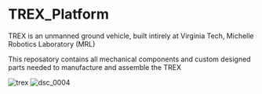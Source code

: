 # TREX_Platform
TREX is an unmanned ground vehicle, built intirely at Virginia Tech, Michelle Robotics Laboratory (MRL)

This reposatory contains all mechanical components and custom designed parts needed to manufacture and assemble the TREX

![trex](https://user-images.githubusercontent.com/23244706/27973883-99733a48-6329-11e7-93f8-608c92e08ca6.png)
![dsc_0004](https://user-images.githubusercontent.com/23244706/27974120-87820b4c-632a-11e7-841b-6ecaa2209fb3.JPG)
